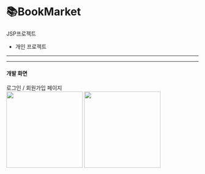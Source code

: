 # 📚BookMarket
JSP프로젝트
- 개인 프로젝트
<hr>

<hr>
<h4>개발 화면</h4>
 로그인 / 회원가입 페이지
 <div>
<img src="https://user-images.githubusercontent.com/97931260/233273357-a69710a4-28dc-4f3c-8237-5626763825ef.png" style="width: 200px;">
<img src="https://user-images.githubusercontent.com/97931260/233273369-d4fa521b-b0ca-42aa-9041-53909283fd16.png" style="width: 200px;">
</div>
